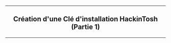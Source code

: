 ---------------------------------------------------------------------------------------------------------------------
## <p align='center'> Création d'une Clé d'installation HackinTosh (Partie 1) </p>

---------------------------------------------------------------------------------------------------------------------
